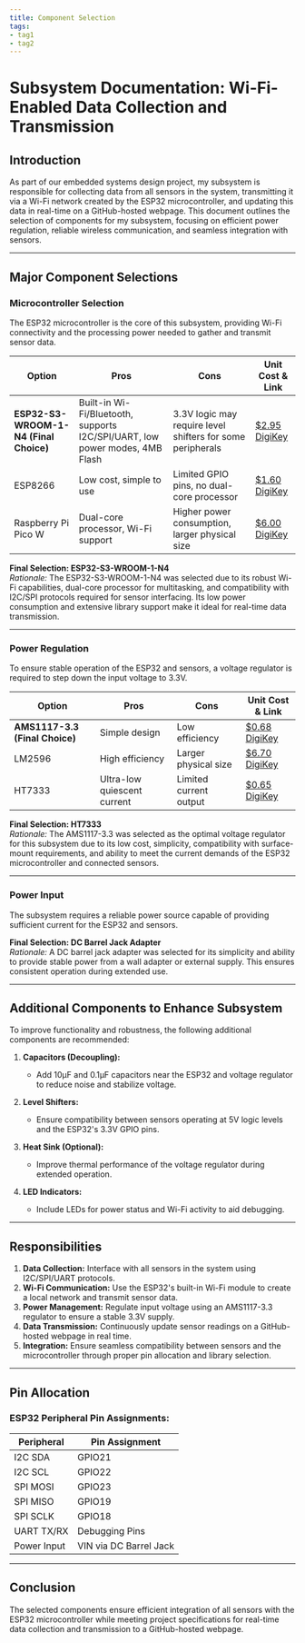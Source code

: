 ```yaml
---
title: Component Selection
tags:
- tag1
- tag2
---
```


# Subsystem Documentation: Wi-Fi-Enabled Data Collection and Transmission

## **Introduction**
As part of our embedded systems design project, my subsystem is responsible for collecting data from all sensors in the system, transmitting it via a Wi-Fi network created by the ESP32 microcontroller, and updating this data in real-time on a GitHub-hosted webpage. This document outlines the selection of components for my subsystem, focusing on efficient power regulation, reliable wireless communication, and seamless integration with sensors.

---

## **Major Component Selections**

### **Microcontroller Selection**
The ESP32 microcontroller is the core of this subsystem, providing Wi-Fi connectivity and the processing power needed to gather and transmit sensor data.

| **Option**               | **Pros**                                                                 | **Cons**                                                       | **Unit Cost & Link**                                                                 |
|---------------------------|-------------------------------------------------------------------------|----------------------------------------------------------------|-------------------------------------------------------------------------------------|
| **ESP32-S3-WROOM-1-N4 (Final Choice)**  | Built-in Wi-Fi/Bluetooth, supports I2C/SPI/UART, low power modes, 4MB Flash | 3.3V logic may require level shifters for some peripherals      | [$2.95 DigiKey](https://www.digikey.com/en/products/detail/espressif-systems/ESP32-S3-WROOM-1-N4/16162639) |
| ESP8266                  | Low cost, simple to use                                                 | Limited GPIO pins, no dual-core processor                      | [$1.60 DigiKey](https://www.digikey.com/en/products/detail/espressif-systems/ESP8266EX/8028401) |
| Raspberry Pi Pico W      | Dual-core processor, Wi-Fi support                                      | Higher power consumption, larger physical size                 | [$6.00 DigiKey](https://www.digikey.com/en/products/detail/raspberry-pi/SC0918/16627943) |

**Final Selection: ESP32-S3-WROOM-1-N4**  
*Rationale:* The ESP32-S3-WROOM-1-N4 was selected due to its robust Wi-Fi capabilities, dual-core processor for multitasking, and compatibility with I2C/SPI protocols required for sensor interfacing. Its low power consumption and extensive library support make it ideal for real-time data transmission.

---

### **Power Regulation**
To ensure stable operation of the ESP32 and sensors, a voltage regulator is required to step down the input voltage to 3.3V.

| **Option**           | **Pros**                                                  | **Cons**                                   | **Unit Cost & Link**                                                                 |
|-----------------------|----------------------------------------------------------|-------------------------------------------|-------------------------------------------------------------------------------------|
| **AMS1117-3.3 (Final Choice)**         | Simple design                                            | Low efficiency                            | [$0.68 DigiKey](https://www.digikey.com/en/products/detail/umw/AMS1117-3-3/17635254) |
| LM2596                | High efficiency                                          | Larger physical size                      | [$6.70 DigiKey](https://www.digikey.com/en/products/detail/texas-instruments/LM2596S-ADJ-NOPB/363705) |
| HT7333    | Ultra-low quiescent current                              | Limited current output                    | [$0.65 DigiKey](https://www.digikey.com/en/products/detail/umw/HT7333-A/17635230) |

**Final Selection: HT7333**  
*Rationale:* The AMS1117-3.3 was selected as the optimal voltage regulator for this subsystem due to its low cost, simplicity, compatibility with surface-mount requirements, and ability to meet the current demands of the ESP32 microcontroller and connected sensors.

---

### **Power Input**
The subsystem requires a reliable power source capable of providing sufficient current for the ESP32 and sensors.


**Final Selection: DC Barrel Jack Adapter**  
*Rationale:* A DC barrel jack adapter was selected for its simplicity and ability to provide stable power from a wall adapter or external supply. This ensures consistent operation during extended use.

---

## **Additional Components to Enhance Subsystem**
To improve functionality and robustness, the following additional components are recommended:

1. **Capacitors (Decoupling):**
   - Add 10µF and 0.1µF capacitors near the ESP32 and voltage regulator to reduce noise and stabilize voltage.
   
2. **Level Shifters:**
   - Ensure compatibility between sensors operating at 5V logic levels and the ESP32's 3.3V GPIO pins.

3. **Heat Sink (Optional):**
   - Improve thermal performance of the voltage regulator during extended operation.

4. **LED Indicators:**
   - Include LEDs for power status and Wi-Fi activity to aid debugging.

---

## **Responsibilities**

1. **Data Collection:** Interface with all sensors in the system using I2C/SPI/UART protocols.
2. **Wi-Fi Communication:** Use the ESP32's built-in Wi-Fi module to create a local network and transmit sensor data.
3. **Power Management:** Regulate input voltage using an AMS1117-3.3 regulator to ensure a stable 3.3V supply.
4. **Data Transmission:** Continuously update sensor readings on a GitHub-hosted webpage in real time.
5. **Integration:** Ensure seamless compatibility between sensors and the microcontroller through proper pin allocation and library selection.

---

## **Pin Allocation**

### ESP32 Peripheral Pin Assignments:
| Peripheral      | Pin Assignment       |
|------------------|----------------------|
| I2C SDA          | GPIO21              |
| I2C SCL          | GPIO22              |
| SPI MOSI         | GPIO23              |
| SPI MISO         | GPIO19              |
| SPI SCLK         | GPIO18              |
| UART TX/RX       | Debugging Pins      |
| Power Input      | VIN via DC Barrel Jack |

---

## **Conclusion**

The selected components ensure efficient integration of all sensors with the ESP32 microcontroller while meeting project specifications for real-time data collection and transmission to a GitHub-hosted webpage.
